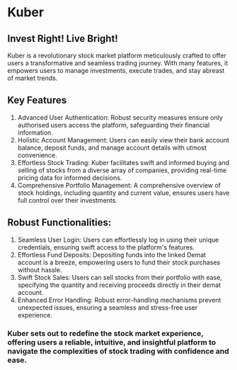 # Kuber
## Invest Right! Live Bright!
Kuber is a revolutionary stock market platform meticulously crafted to offer users a transformative and seamless trading journey. With many features, it empowers users to manage investments, execute trades, and stay abreast of market trends.
## Key Features
1. Advanced User Authentication: Robust security measures ensure only authorised users access the platform, safeguarding their financial information.
2. Holistic Account Management: Users can easily view their bank account balance, deposit funds, and manage account details with utmost convenience.
3. Effortless Stock Trading: Kuber facilitates swift and informed buying and selling of stocks from a diverse array of companies, providing real-time pricing data for informed decisions.
4. Comprehensive Portfolio Management: A comprehensive overview of stock holdings, including quantity and current value, ensures users have full control over their investments.
## Robust Functionalities:
1. Seamless User Login: Users can effortlessly log in using their unique credentials, ensuring swift access to the platform's features.
2. Effortless Fund Deposits: Depositing funds into the linked Demat account is a breeze, empowering users to fund their stock purchases without hassle.
3. Swift Stock Sales: Users can sell stocks from their portfolio with ease, specifying the quantity and receiving proceeds directly in their demat account.
4. Enhanced Error Handling: Robust error-handling mechanisms prevent unexpected issues, ensuring a seamless and stress-free user experience.

### Kuber sets out to redefine the stock market experience, offering users a reliable, intuitive, and insightful platform to navigate the complexities of stock trading with confidence and ease.

